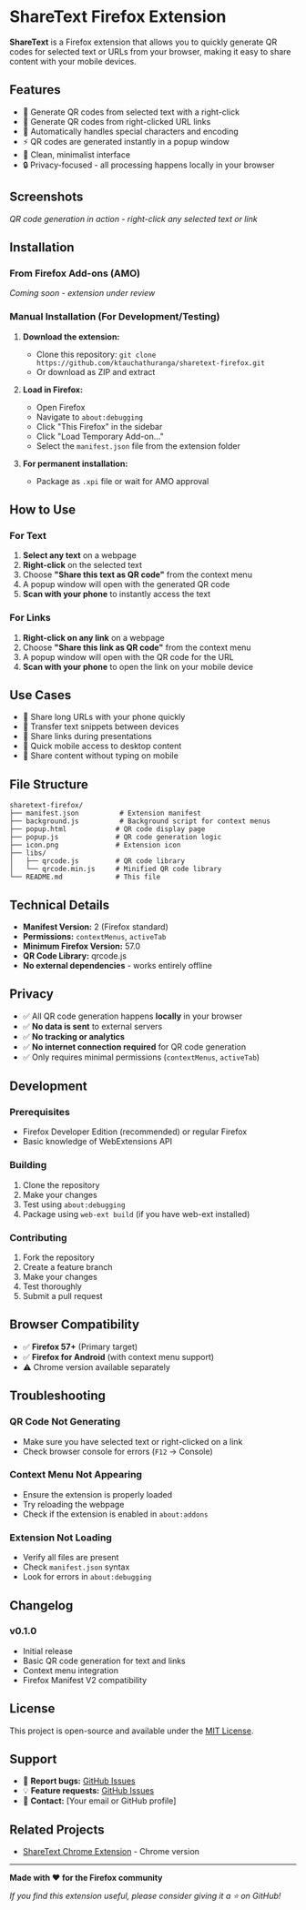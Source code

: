 # ShareText Firefox Extension

**ShareText** is a Firefox extension that allows you to quickly generate QR codes for selected text or URLs from your browser, making it easy to share content with your mobile devices.

## Features

- 📱 Generate QR codes from selected text with a right-click
- 🔗 Generate QR codes from right-clicked URL links
- 🔄 Automatically handles special characters and encoding
- ⚡ QR codes are generated instantly in a popup window
- 🎨 Clean, minimalist interface
- 🔒 Privacy-focused - all processing happens locally in your browser

## Screenshots

*QR code generation in action - right-click any selected text or link*

## Installation

### From Firefox Add-ons (AMO)
*Coming soon - extension under review*

### Manual Installation (For Development/Testing)

1. **Download the extension:**
   - Clone this repository: `git clone https://github.com/ktauchathuranga/sharetext-firefox.git`
   - Or download as ZIP and extract

2. **Load in Firefox:**
   - Open Firefox
   - Navigate to `about:debugging`
   - Click "This Firefox" in the sidebar
   - Click "Load Temporary Add-on..."
   - Select the `manifest.json` file from the extension folder

3. **For permanent installation:**
   - Package as `.xpi` file or wait for AMO approval

## How to Use

### For Text
1. **Select any text** on a webpage
2. **Right-click** on the selected text
3. Choose **"Share this text as QR code"** from the context menu
4. A popup window will open with the generated QR code
5. **Scan with your phone** to instantly access the text

### For Links
1. **Right-click on any link** on a webpage
2. Choose **"Share this link as QR code"** from the context menu
3. A popup window will open with the QR code for the URL
4. **Scan with your phone** to open the link on your mobile device

## Use Cases

- 📲 Share long URLs with your phone quickly
- 📝 Transfer text snippets between devices
- 🔗 Share links during presentations
- 📱 Quick mobile access to desktop content
- 🎯 Share content without typing on mobile

## File Structure

```
sharetext-firefox/
├── manifest.json          # Extension manifest
├── background.js          # Background script for context menus
├── popup.html            # QR code display page
├── popup.js              # QR code generation logic
├── icon.png              # Extension icon
├── libs/
│   ├── qrcode.js         # QR code library
│   └── qrcode.min.js     # Minified QR code library
└── README.md             # This file
```

## Technical Details

- **Manifest Version:** 2 (Firefox standard)
- **Permissions:** `contextMenus`, `activeTab`
- **Minimum Firefox Version:** 57.0
- **QR Code Library:** qrcode.js
- **No external dependencies** - works entirely offline

## Privacy

- ✅ All QR code generation happens **locally** in your browser
- ✅ **No data is sent** to external servers
- ✅ **No tracking or analytics**
- ✅ **No internet connection required** for QR code generation
- ✅ Only requires minimal permissions (`contextMenus`, `activeTab`)

## Development

### Prerequisites
- Firefox Developer Edition (recommended) or regular Firefox
- Basic knowledge of WebExtensions API

### Building
1. Clone the repository
2. Make your changes
3. Test using `about:debugging`
4. Package using `web-ext build` (if you have web-ext installed)

### Contributing
1. Fork the repository
2. Create a feature branch
3. Make your changes
4. Test thoroughly
5. Submit a pull request

## Browser Compatibility

- ✅ **Firefox 57+** (Primary target)
- ✅ **Firefox for Android** (with context menu support)
- ⚠️ Chrome version available separately

## Troubleshooting

### QR Code Not Generating
- Make sure you have selected text or right-clicked on a link
- Check browser console for errors (`F12` → Console)

### Context Menu Not Appearing
- Ensure the extension is properly loaded
- Try reloading the webpage
- Check if the extension is enabled in `about:addons`

### Extension Not Loading
- Verify all files are present
- Check `manifest.json` syntax
- Look for errors in `about:debugging`

## Changelog

### v0.1.0
- Initial release
- Basic QR code generation for text and links
- Context menu integration
- Firefox Manifest V2 compatibility

## License

This project is open-source and available under the [MIT License](LICENSE).

## Support

- 🐛 **Report bugs:** [GitHub Issues](https://github.com/ktauchathuranga/sharetext-firefox/issues)
- 💡 **Feature requests:** [GitHub Issues](https://github.com/ktauchathuranga/sharetext-firefox/issues)
- 📧 **Contact:** [Your email or GitHub profile]

## Related Projects

- [ShareText Chrome Extension](https://github.com/ktauchathuranga/sharetext-chrome) - Chrome version

---

**Made with ❤️ for the Firefox community**

*If you find this extension useful, please consider giving it a ⭐ on GitHub!*
